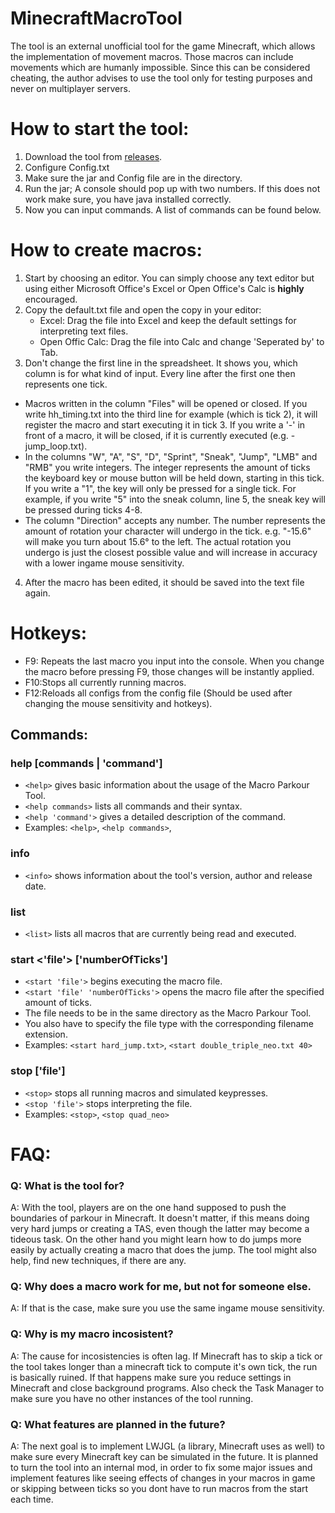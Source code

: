 # MinecraftMacroTool

The tool is an external unofficial tool for the game Minecraft, which allows the implementation of movement macros.
Those macros can include movements which are humanly impossible.
Since this can be considered cheating, the author advises to use the tool only for testing purposes and never on multiplayer servers.


# How to start the tool:

1. Download the tool from [releases](https://github.com/Kideneb/MinecraftMacroTool/releases).
2. Configure Config.txt
3. Make sure the jar and Config file are in the directory.
4. Run the jar; A console should pop up with two numbers.
	If this does not work make sure, you have java installed correctly.
5. Now you can input commands. A list of commands can be found below.
   
   
   
# How to create macros:
1. Start by choosing an editor. 
	You can simply choose any text editor but using either Microsoft Office's Excel or Open Office's Calc is **highly** encouraged.
2. Copy the default.txt file and open the copy in your editor:
	* Excel: Drag the file into Excel and keep the default settings for interpreting text files.
	* Open Offic Calc: Drag the file into Calc and change 'Seperated by' to Tab.
3. Don't change the first line in the spreadsheet. It shows you, which column is for what kind of input.
	Every line after the first one then represents one tick. 
  * Macros written in the column "Files" will  be opened or closed. If you write hh_timing.txt into the third line for example (which is tick 2), it will register the macro and start executing it in tick 3.
		If you write a '-' in front of a macro, it will be closed, if it is currently executed (e.g. -jump_loop.txt).
  * In the columns "W", "A", "S", "D", "Sprint", "Sneak", "Jump", "LMB" and "RMB" you write integers.
		The integer represents the amount of ticks the keyboard key or mouse button will be held down, starting in this tick.
		If you write a "1", the key will only be pressed for a single tick. 
		For example, if you write "5" into the sneak column, line 5, the sneak key will be pressed during ticks 4-8.
  * The column "Direction" accepts any number. The number represents the amount of rotation
		your character will undergo in the tick. e.g. "-15.6" will make you turn about 15.6° to the left.
		The actual rotation you undergo is just the closest possible value and will increase in accuracy with a lower ingame mouse sensitivity.
4. After the macro has been edited, it should be saved into the text file again.



# Hotkeys:
* F9: Repeats the last macro you input into the console. When you change the macro before pressing F9,
    those changes will be instantly applied.
* F10:Stops all currently running macros.
* F12:Reloads all configs from the config file (Should be used after changing the mouse sensitivity and hotkeys).




## Commands:
### help [commands | 'command']                                       
* `<help>` gives basic information about the usage of the Macro Parkour Tool.
* `<help commands>` lists all commands and their syntax.              
* `<help 'command'>` gives a detailed description of the command.      
* Examples: `<help>`, `<help commands>`, <help start>
	
### info                                                             
* `<info>` shows information about the tool's version, author and release date.	
	
### list                                                     
* `<list>` lists all macros that are currently being read and executed.
			
### start <'file'> ['numberOfTicks']                                           
* `<start 'file'>` begins executing the macro file.                                      
* `<start 'file' 'numberOfTicks'>` opens the macro file after the specified amount of ticks.
* The file needs to be in the same directory as the Macro Parkour Tool.                    
* You also have to specify the file type with the corresponding filename extension.      
* Examples: `<start hard_jump.txt>`, `<start double_triple_neo.txt 40>`
	
### stop ['file']                                   
* `<stop>` stops all running macros and simulated keypresses.
* `<stop 'file'>` stops interpreting the file.            
*  Examples: `<stop>`, `<stop quad_neo>`


		 
# FAQ:
### Q: What is the tool for?
A: With the tool, players are on the one hand supposed to push the boundaries of parkour in Minecraft.
It doesn't matter, if this means doing very hard jumps or creating a TAS, 
even though the latter may become a tideous task.
On the other hand you might learn how to do jumps more easily by actually creating a macro that does the jump.
The tool might also help, find new techniques, if there are any.
  
### Q: Why does a macro work for me, but not for someone else.
A: If that is the case, make sure you use the same ingame mouse sensitivity.

### Q: Why is my macro incosistent?
A: The cause for incosistencies is often lag. If Minecraft has to skip a tick or the tool takes longer 
than a minecraft tick to compute it's own tick, the run is basically ruined. If that happens make sure 
you reduce settings in Minecraft and close background programs. Also check the Task Manager to make sure
you have no other instances of the tool running.
   
### Q: What features are planned in the future?
A: The next goal is to implement LWJGL (a library, Minecraft uses as well) to make sure every Minecraft
key can be simulated in the future. It is planned to turn the tool into an internal mod, in order to fix
some major issues and implement features like seeing effects of changes in your macros in game or
skipping between ticks so you dont have to run macros from the start each time.
